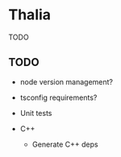 # Thalia

TODO

## TODO

- node version management?
- tsconfig requirements?
- Unit tests

- C++
  - Generate C++ deps
